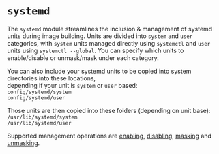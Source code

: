 # `systemd`

The `systemd` module streamlines the inclusion & management of systemd units during image building. Units are divided into `system` and `user` categories, with `system` units managed directly using `systemctl` and `user` units using `systemctl --global`. You can specify which units to enable/disable or unmask/mask under each category.

You can also include your systemd units to be copied into system directories into these locations,  
depending if your unit is `system` or `user` based:  
`config/systemd/system`  
`config/systemd/user`

Those units are then copied into these folders (depending on unit base):  
`/usr/lib/systemd/system`  
`/usr/lib/systemd/user`

Supported management operations are [enabling](https://www.freedesktop.org/software/systemd/man/latest/systemctl.html#enable%20UNIT%E2%80%A6), [disabling](https://www.freedesktop.org/software/systemd/man/latest/systemctl.html#disable%20UNIT%E2%80%A6), [masking](https://www.freedesktop.org/software/systemd/man/latest/systemctl.html#mask%20UNIT%E2%80%A6%E2%80%A6) and [unmasking](https://www.freedesktop.org/software/systemd/man/latest/systemctl.html#unmask%20UNIT%E2%80%A6).
